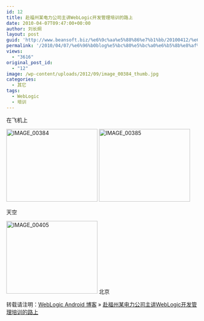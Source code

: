```yaml
---
id: 12
title: 赴福州某电力公司主讲WebLogic开发管理培训的路上
date: 2010-04-07T09:47:00+00:00
author: 刘长炯
layout: post
guid: 'http://www.beansoft.biz/%e6%9c%aa%e5%88%86%e7%b1%bb/20100412/%e6%96%b0blog%e5%bc%80%e5%bc%a0%e6%b5%8b%e8%af%95.html'
permalink: '/2010/04/07/%e6%96%b0blog%e5%bc%80%e5%bc%a0%e6%b5%8b%e8%af%95/'
views:
  - "3616"
original_post_id:
  - "12"
image: /wp-content/uploads/2012/09/image_00384_thumb.jpg
categories:
  - 其它
tags:
  - WebLogic
  - 培训
---
```

在飞机上

[<img src="http://www.beansoft.biz/wp-content/uploads/2010/04/image_00384_thumb.jpg" style="BORDER-RIGHT-WIDTH: 0px; DISPLAY: inline; BORDER-TOP-WIDTH: 0px; BORDER-BOTTOM-WIDTH: 0px; BORDER-LEFT-WIDTH: 0px" title="IMAGE_00384" height="192" width="240" alt="IMAGE_00384" border="0" />](http://www.beansoft.biz/wp-content/uploads/2010/04/image_00384.jpg) [<img src="http://www.beansoft.biz/wp-content/uploads/2010/04/image_00385_thumb.jpg" style="BORDER-BOTTOM: 0px; BORDER-LEFT: 0px; DISPLAY: inline; BORDER-TOP: 0px; BORDER-RIGHT: 0px" title="IMAGE_00385" height="192" width="240" alt="IMAGE_00385" border="0" />](http://www.beansoft.biz/wp-content/uploads/2010/04/image_00385.jpg)

天空

[<img src="http://www.beansoft.biz/wp-content/uploads/2010/04/image_00405_thumb.jpg" style="BORDER-BOTTOM: 0px; BORDER-LEFT: 0px; DISPLAY: inline; BORDER-TOP: 0px; BORDER-RIGHT: 0px" title="IMAGE_00405" height="192" width="240" alt="IMAGE_00405" border="0" />](http://www.beansoft.biz/wp-content/uploads/2010/04/image_00405.jpg) 北京

转载请注明：[WebLogic Android 博客](http://www.beansoft.biz) &raquo; [赴福州某电力公司主讲WebLogic开发管理培训的路上](http://www.beansoft.biz/2010/04/07/%e6%96%b0blog%e5%bc%80%e5%bc%a0%e6%b5%8b%e8%af%95/)